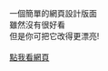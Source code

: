 一個簡單的網頁設計版面<br>
雖然沒有很好看<br>
但是你可把它改得更漂亮!<br>
<br>
<a href="https://happyjayxin.github.io/Example-Web1/">點我看網頁</a>
